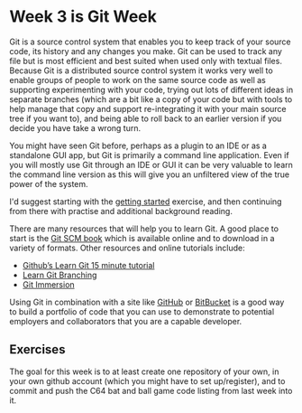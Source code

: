 # Week 3 is Git Week

Git is a source control system that enables you to keep track of your source code, its history and any changes you make. Git can be used to track any file but is most efficient and best suited when used only with textual files. Because Git is a distributed source control system it works very well to enable groups of people to work on the same source code as well as supporting experimenting with your code, trying out lots of different ideas in separate branches (which are a bit like a copy of your code but with tools to help manage that copy and support re-integrating it with your main source tree if you want to), and being able to roll back to an earlier version if you decide you have take a wrong turn.

You might have seen Git before, perhaps as a plugin to an IDE or as a standalone GUI app, but Git is primarily a command line application. Even if you will mostly use Git through an IDE or GUI it can be very valuable to learn the command line version as this will give you an unfiltered view of the true power of the system.

I'd suggest starting with the [getting started](getting.started.pdf) exercise, and then continuing from there with practise and additional background reading.

There are many resources that will help you to learn Git. A good place to start is the [Git SCM book](https://git-scm.com/book/en/v2) which is available online and to download in a variety of formats. Other resources and online tutorials include:

+ [Github’s Learn Git 15 minute tutorial](https://try.github.io/levels/1/challenges/1)
+ [Learn Git Branching](http://pcottle.github.io/learnGitBranching/)
+ [Git Immersion](http://gitimmersion.com/lab_01.html)

Using Git in combination with a site like [GitHub](https://github.com/) or [BitBucket](https://bitbucket.org/) is a good way to build a portfolio of code that you can use to demonstrate to potential employers and collaborators that you are a capable developer.


## Exercises

The goal for this week is to at least create one repository of your own, in your own github account (which you might have to set up/register), and to commit and push the C64 bat and ball game code listing from last week into it.
